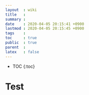 ```yaml
---
layout  : wiki
title   : 
summary : 
date    : 2020-04-05 20:15:41 +0900
lastmod : 2020-04-05 20:15:45 +0900
tags    : 
toc     : true
public  : true
parent  : 
latex   : false
---
```

* TOC
{:toc}

# Test

